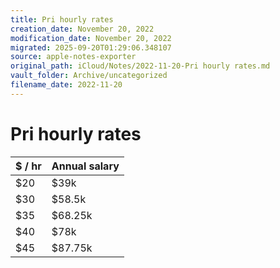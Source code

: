 ```yaml
---
title: Pri hourly rates
creation_date: November 20, 2022
modification_date: November 20, 2022
migrated: 2025-09-20T01:29:06.348107
source: apple-notes-exporter
original_path: iCloud/Notes/2022-11-20-Pri hourly rates.md
vault_folder: Archive/uncategorized
filename_date: 2022-11-20
---
```



# Pri hourly rates

|  $ / hr<br/> | Annual salary<br/> |
|-----|-----|
|  $20<br/> | $39k<br/> |
|  $30<br/> | $58.5k<br/> |
|  $35<br/> | $68.25k<br/> |
|  $40<br/> | $78k<br/> |
|  $45<br/> | $87.75k<br/> |

